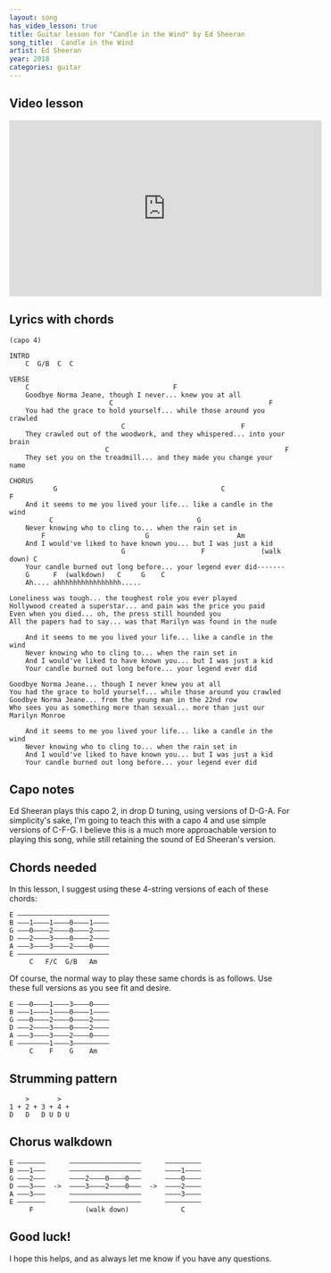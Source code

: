 ```yaml
---
layout: song
has_video_lesson: true
title: Guitar lesson for "Candle in the Wind" by Ed Sheeran
song_title:  Candle in the Wind
artist: Ed Sheeran
year: 2018
categories: guitar
---
```


## Video lesson

<iframe width="560" height="315" src="https://www.youtube.com/embed/ol4IS-aAIWo?showinfo=0" frameborder="0" allowfullscreen></iframe>

## Lyrics with chords

    (capo 4)

    INTRO
        C  G/B  C  C

    VERSE
        C                                    F
        Goodbye Norma Jeane, though I never... knew you at all
                             C                                       F
        You had the grace to hold yourself... while those around you crawled
                                C                             F
        They crawled out of the woodwork, and they whispered... into your brain
                            C                                            F
        They set you on the treadmill... and they made you change your name

    CHORUS
               G                                         C                  F
        And it seems to me you lived your life... like a candle in the wind
              C                                    G
        Never knowing who to cling to... when the rain set in
            F                         G                      Am
        And I would've liked to have known you... but I was just a kid
                                G                   F              (walk down) C
        Your candle burned out long before... your legend ever did-------
        G      F  (walkdown)   C     G    C
        Ah.... ahhhhhhhhhhhhhhhh.....

    Loneliness was tough... the toughest role you ever played
    Hollywood created a superstar... and pain was the price you paid
    Even when you died... oh, the press still hounded you
    All the papers had to say... was that Marilyn was found in the nude

        And it seems to me you lived your life... like a candle in the wind
        Never knowing who to cling to... when the rain set in
        And I would've liked to have known you... but I was just a kid
        Your candle burned out long before... your legend ever did

    Goodbye Norma Jeane... though I never knew you at all
    You had the grace to hold yourself... while those around you crawled
    Goodbye Norma Jeane... from the young man in the 22nd row
    Who sees you as something more than sexual... more than just our Marilyn Monroe

        And it seems to me you lived your life... like a candle in the wind
        Never knowing who to cling to... when the rain set in
        And I would've liked to have known you... but I was just a kid
        Your candle burned out long before... your legend ever did


## Capo notes

Ed Sheeran plays this capo 2, in drop D tuning, using versions of D-G-A. For simplicity's sake, I'm going to teach this with a capo 4 and use simple versions of C-F-G. I believe this is a much more approachable version to playing this song, while still retaining the sound of Ed Sheeran's version.

## Chords needed

In this lesson, I suggest using these 4-string versions of each of these chords:

    E –––––––––––––––––––––––
    B –––1––––1––––0––––1––––
    G –––0––––2––––0––––2––––
    D –––2––––3––––0––––2––––
    A –––3––––3––––2––––0––––
    E –––––––––––––––––––––––
         C   F/C  G/B   Am

Of course, the normal way to play these same chords is as follows. Use these full versions as you see fit and desire.

    E –––0––––1––––3––––0––––
    B –––1––––1––––0––––1––––
    G –––0––––2––––0––––2––––
    D –––2––––3––––0––––2––––
    A –––3––––3––––2––––0––––
    E ––––––––1––––3–––––––––
         C    F    G    Am

## Strumming pattern

        >       >
    1 + 2 + 3 + 4 +
    D   D   D U D U

## Chorus walkdown

    E –––––––      ––––––––––––––––––      –––––––––
    B –––1–––      ––––––––––––––––––      ––––1––––
    G –––2–––      ––––2––––0––––0–––      ––––0––––
    D –––3–––  ->  ––––3––––2––––0–––  ->  ––––2––––
    A –––3–––      ––––––––––––––––––      ––––3––––
    E –––––––      ––––––––––––––––––      –––––––––
         F             (walk down)             C


## Good luck!

I hope this helps, and as always let me know if you have any questions.
